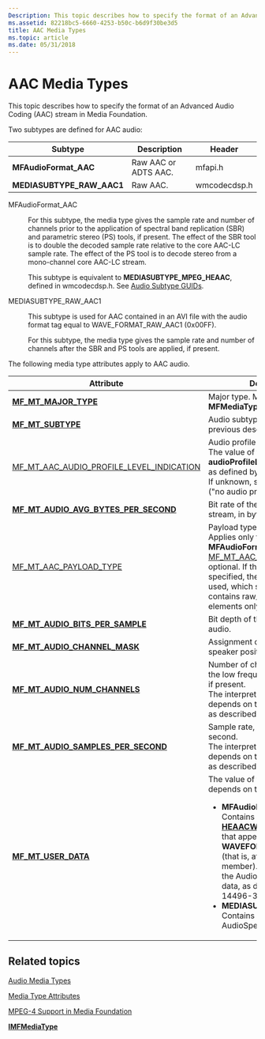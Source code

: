 ```yaml
---
Description: This topic describes how to specify the format of an Advanced Audio Coding (AAC) stream in Media Foundation.
ms.assetid: 82218bc5-6660-4253-b50c-b6d9f30be3d5
title: AAC Media Types
ms.topic: article
ms.date: 05/31/2018
---
```


# AAC Media Types

This topic describes how to specify the format of an Advanced Audio Coding (AAC) stream in Media Foundation.

Two subtypes are defined for AAC audio:



| Subtype                     | Description          | Header       |
|-----------------------------|----------------------|--------------|
| **MFAudioFormat\_AAC**      | Raw AAC or ADTS AAC. | mfapi.h      |
| **MEDIASUBTYPE\_RAW\_AAC1** | Raw AAC.             | wmcodecdsp.h |



 

<dl> <dt>

<span id="MFAudioFormat_AAC"></span><span id="mfaudioformat_aac"></span><span id="MFAUDIOFORMAT_AAC"></span>MFAudioFormat\_AAC
</dt> <dd>

For this subtype, the media type gives the sample rate and number of channels prior to the application of spectral band replication (SBR) and parametric stereo (PS) tools, if present. The effect of the SBR tool is to double the decoded sample rate relative to the core AAC-LC sample rate. The effect of the PS tool is to decode stereo from a mono-channel core AAC-LC stream.

This subtype is equivalent to **MEDIASUBTYPE\_MPEG\_HEAAC**, defined in wmcodecdsp.h. See [Audio Subtype GUIDs](audio-subtype-guids.md).

</dd> <dt>

<span id="MEDIASUBTYPE_RAW_AAC1"></span><span id="mediasubtype_raw_aac1"></span>MEDIASUBTYPE\_RAW\_AAC1
</dt> <dd>

This subtype is used for AAC contained in an AVI file with the audio format tag equal to WAVE\_FORMAT\_RAW\_AAC1 (0x00FF).

For this subtype, the media type gives the sample rate and number of channels after the SBR and PS tools are applied, if present.

</dd> </dl>

The following media type attributes apply to AAC audio.



<table>
<colgroup>
<col style="width: 50%" />
<col style="width: 50%" />
</colgroup>
<thead>
<tr class="header">
<th>Attribute</th>
<th>Description</th>
</tr>
</thead>
<tbody>
<tr class="odd">
<td><a href="mf-mt-major-type-attribute"><strong>MF_MT_MAJOR_TYPE</strong></a></td>
<td>Major type. Must be <strong>MFMediaType_Audio</strong>.</td>
</tr>
<tr class="even">
<td><a href="mf-mt-subtype-attribute"><strong>MF_MT_SUBTYPE</strong></a></td>
<td>Audio subtype. Refer to the previous description for details.</td>
</tr>
<tr class="odd">
<td><a href="mf-mt-aac-audio-profile-level-indication">MF_MT_AAC_AUDIO_PROFILE_LEVEL_INDICATION</a></td>
<td>Audio profile and level. <br/> The value of this attribute is the <strong>audioProfileLevelIndication</strong> field, as defined by ISO/IEC 14496-3.<br/> If unknown, set to zero or 0xFE (&quot;no audio profile specified&quot;).<br/></td>
</tr>
<tr class="even">
<td><a href="mf-mt-audio-avg-bytes-per-second-attribute"><strong>MF_MT_AUDIO_AVG_BYTES_PER_SECOND</strong></a></td>
<td>Bit rate of the encoded AAC stream, in bytes per second.</td>
</tr>
<tr class="odd">
<td><a href="mf-mt-aac-payload-type">MF_MT_AAC_PAYLOAD_TYPE</a></td>
<td>Payload type.<br/> Applies only to <strong>MFAudioFormat_AAC</strong>.<br/> <a href="mf-mt-aac-payload-type">MF_MT_AAC_PAYLOAD_TYPE</a> is optional. If this attribute is not specified, the default value 0 is used, which specifies the stream contains raw_data_block elements only.<br/></td>
</tr>
<tr class="even">
<td><a href="mf-mt-audio-bits-per-sample-attribute"><strong>MF_MT_AUDIO_BITS_PER_SAMPLE</strong></a></td>
<td>Bit depth of the decoded PCM audio.</td>
</tr>
<tr class="odd">
<td><a href="mf-mt-audio-channel-mask-attribute"><strong>MF_MT_AUDIO_CHANNEL_MASK</strong></a></td>
<td>Assignment of audio channels to speaker positions.</td>
</tr>
<tr class="even">
<td><a href="mf-mt-audio-num-channels-attribute"><strong>MF_MT_AUDIO_NUM_CHANNELS</strong></a></td>
<td>Number of channels, including the low frequency (LFE) channel, if present.<br/> The interpretation of this value depends on the media subtype, as described previously.<br/></td>
</tr>
<tr class="odd">
<td><a href="mf-mt-audio-samples-per-second-attribute"><strong>MF_MT_AUDIO_SAMPLES_PER_SECOND</strong></a></td>
<td>Sample rate, in samples per second.<br/> The interpretation of this value depends on the media subtype, as described previously.<br/></td>
</tr>
<tr class="even">
<td><a href="mf-mt-user-data-attribute"><strong>MF_MT_USER_DATA</strong></a></td>
<td>The value of this attribute depends on the subtype:<br/>
<ul>
<li><strong>MFAudioFormat_AAC</strong>: Contains the portion of the <a href="https://docs.microsoft.com/windows/desktop/api/mmreg/ns-mmreg-heaacwaveinfo"><strong>HEAACWAVEINFO</strong></a> structure that appears after the <strong>WAVEFORMATEX</strong> structure (that is, after the <strong>wfx</strong> member). This is followed by the AudioSpecificConfig() data, as defined by ISO/IEC 14496-3.</li>
<li><strong>MEDIASUBTYPE_RAW_AAC1</strong>: Contains the AudioSpecificConfig() data.</li>
</ul></td>
</tr>
</tbody>
</table>



 

## Related topics

<dl> <dt>

[Audio Media Types](audio-media-types.md)
</dt> <dt>

[Media Type Attributes](media-type-attributes.md)
</dt> <dt>

[MPEG-4 Support in Media Foundation](mpeg-4-support-in-media-foundation.md)
</dt> <dt>

[**IMFMediaType**](/windows/desktop/api/mfobjects/nn-mfobjects-imfmediatype)
</dt> </dl>

 

 




